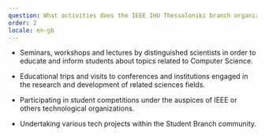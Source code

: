 ```yaml
---
question: What activities does the IEEE IHU Thessaloniki branch organize?
order: 2
locale: en-gb
---
```

  - Seminars, workshops and lectures by distinguished scientists in order to educate and inform students about topics related to Computer Science.


  - Educational trips and visits to conferences and institutions engaged in the research and development of related sciences fields.


  - Participating in student competitions under the auspices of IEEE or others technological organizations.


  - Undertaking various tech projects within the Student Branch community.